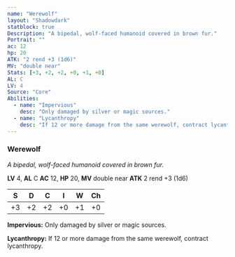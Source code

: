 ```yaml
---
name: "Werewolf"
layout: "Shadowdark"
statblock: true
Description: "A bipedal, wolf-faced humanoid covered in brown fur."
Portrait: ""
ac: 12
hp: 20
ATK: "2 rend +3 (1d6)"
MV: "double near"
Stats: [+3, +2, +2, +0, +1, +0]
AL: C
LV: 4
Source: "Core"
Abilities:
  - name: "Impervious"
    desc: "Only damaged by silver or magic sources."
  - name: "Lycanthropy"
    desc: "If 12 or more damage from the same werewolf, contract lycanthropy."
---
```


### Werewolf

_A bipedal, wolf-faced humanoid covered in brown fur._

**LV** 4, **AL** C
**AC** 12, **HP** 20, **MV** double near
**ATK** 2 rend +3 (1d6)

|  S  |  D  |  C  |  I  |  W  |  Ch  |
|:---:|:---:|:---:|:---:|:---:|:----:|
| +3 | +2 | +2 | +0 | +1 | +0 |

**Impervious:** Only damaged by silver or magic sources.

**Lycanthropy:** If 12 or more damage from the same werewolf, contract lycanthropy.

